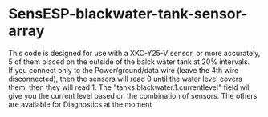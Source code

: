 # SensESP-blackwater-tank-sensor-array

This code is designed for use with a XKC-Y25-V sensor, or more accurately, 5 of them placed on the outside of the balck water tank at 20% intervals.  
If you connect only to the Power/ground/data wire (leave the 4th wire disconnected), then the sensors will read 0 until the water level covers them, then they will read 1.
The "tanks.blackwater.1.currentlevel" field will give you the current level based on the combination of sensors.  The others are available for Diagnostics at the moment
